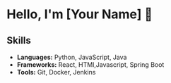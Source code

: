 # Hello, I'm [Your Name] 👋

## Skills
- **Languages:** Python, JavaScript, Java
- **Frameworks:** React, HTMl,Javascript, Spring Boot
- **Tools:** Git, Docker, Jenkins

<!---
1453salih/1453salih is a ✨ special ✨ repository because its `README.md` (this file) appears on your GitHub profile.
You can click the Preview link to take a look at your changes.
--->
